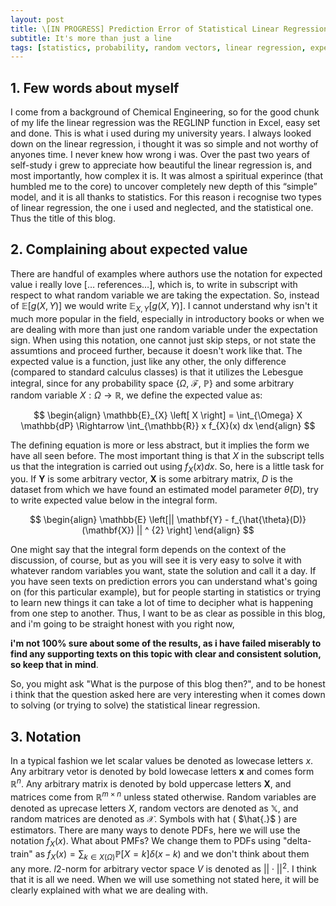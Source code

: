 ```yaml
---
layout: post
title: \[IN PROGRESS] Prediction Error of Statistical Linear Regression
subtitle: It's more than just a line
tags: [statistics, probability, random vectors, linear regression, expected value, prediction error]
---
```

## 1. Few words about myself
I come from a background of Chemical Engineering, so for the good chunk of my life the linear regression was the REGLINP function in Excel, easy set and done. This is what i used during my university years. I always looked down on the linear regression, i thought it was so simple and not worthy of anyones time. I never knew how wrong i was. Over the past two years of self-study i grew to appreciate how beautiful the linear regression is, and most importantly, how complex it is. It was almost a spiritual experince (that humbled me to the core) to uncover completely new depth of this “simple” model, and it is all thanks to statistics. For this reason i recognise two types of linear regression, the one i used and neglected, and the statistical one. Thus the title of this blog.  
  
## 2. Complaining about expected value
There are handful of examples where authors use the notation for expected value i really love [… references…], which is, to write in subscript with respect to what random variable we are taking the expectation. So, instead of $\mathbb{E}[g(X, Y)]$ we would write $\mathbb{E}_{X, Y}[g(X, Y)]$. I cannot understand why isn't it much more popular in the field, especially in introductory books or when we are dealing with more than just one random variable under the expectation sign. When using this notation, one cannot just skip steps, or not state the assumtions and proceed further, because it doesn't work like that. The expected value is a function, just like any other, the only difference (compared to standard calculus classes) is that it utilizes the Lebesgue integral, since for any probability space {$\Omega$, $\mathcal{F}$, $\mathbb{P}$} and some arbitrary random variable $X: \Omega \to \mathbb{R}$, we define the expected value as:

$$
\begin{align}
 \mathbb{E}_{X} \left[ X \right] = \int_{\Omega} X \mathbb{dP} \Rightarrow 
 \int_{\mathbb{R}} x f_{X}(x) dx
\end{align}
$$

The defining equation is more or less abstract, but it implies the form we have all seen before. The most important thing is that $X$ in the subscript tells us that the integration is carried out using $f_{X}(x)dx$. So, here is a little task for you. If $\mathbf{Y}$ is some arbitrary vector, $\mathbf{X}$ is some arbitrary matrix, $D$ is the dataset from which we have found an estimated model parameter $\hat{\theta}(D)$, try to write  expected value below in the integral form.

$$
\begin{align}
 \mathbb{E} \left[|| \mathbf{Y} - f_{\hat{\theta}(D)} (\mathbf{X}) || ^ {2} \right]
\end{align}
$$

One might say that the integral form depends on the context of the discussion, of course, but as you will see it is very easy to solve it with whatever random variables you want, state the solution and call it a day. If you have seen texts on prediction errors you can understand what's going on (for this particular example), but for people starting in statistics or trying to learn new things it can take a lot of time to decipher what is happening from one step to another. Thus, I want to be as clear as possible in this blog, and i'm going to be straight honest with you right now, 

<strong>i'm not 100% sure about some of the results, as i have failed miserably to find any supporting texts on this topic with clear and consistent solution, so keep that in mind</strong>. 

So, you might ask "What is the purpose of this blog then?", and to be honest i think that the question asked here are very interesting when it comes down to solving (or trying to solve) the statistical linear regression.

## 3. Notation
In a typical fashion we let scalar values be denoted as lowecase letters $x$. Any arbitrary vetor is denoted by bold lowecase letters $\mathbf{x}$ and comes form $\mathbb{R}^{n}$. Any arbitrary matrix is denoted by bold uppercase letters $\mathbf{X}$, and matrices come from $\mathbb{R}^{m \times n}$ unless stated otherwise. Random variables are denoted as uprecase letters $X$, random vectors are denoted as $\mathbb{X}$, and random matrices are denoted as $\mathcal{X}$. Symbols with hat ( $\hat{.}$ \) are estimators. There are many ways to denote PDFs, here we will use the notation $f_{X}(x)$. What about PMFs? We change them to PDFs using "delta-train" as $f_{X}(x) = \sum_{k \in X(\Omega)} \mathbb{P} [X = k] \delta(x - k)$ and we don't think about them any more. $l2$-norm for arbitrary vector space $V$ is denoted as $|| \cdot ||^{2}$. I think that it is all we need. When we will use something not stated here, it will be clearly explained with what we are dealing with.
